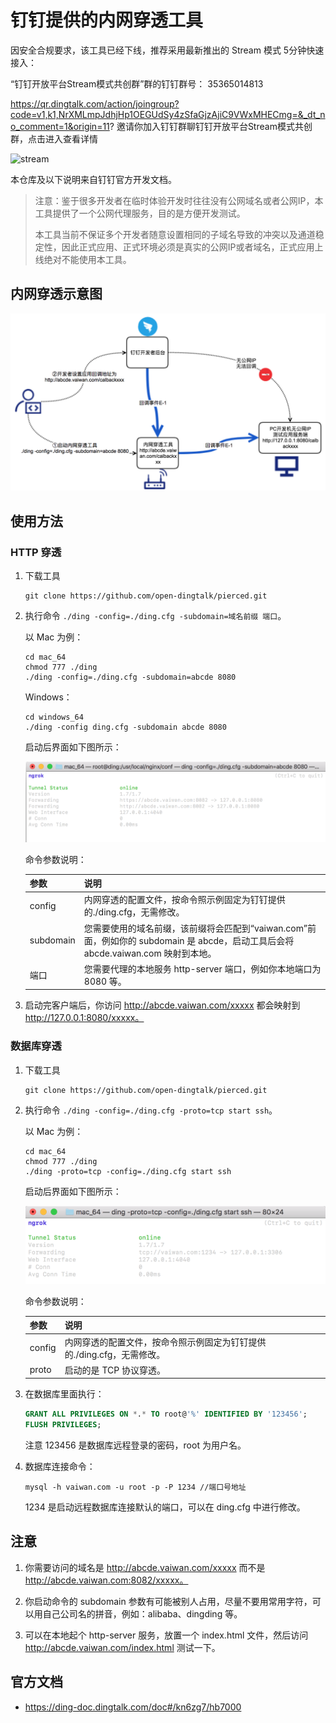 # 钉钉提供的内网穿透工具

因安全合规要求，该工具已经下线，推荐采用最新推出的 Stream 模式 5分钟快速接入：

“钉钉开放平台Stream模式共创群”群的钉钉群号： 35365014813

https://qr.dingtalk.com/action/joingroup?code=v1,k1,NrXMLmpJdhjHp1OEGUdSy4zSfaGjzAjiC9VWxMHECmg=&_dt_no_comment=1&origin=11? 邀请你加入钉钉群聊钉钉开放平台Stream模式共创群，点击进入查看详情

![stream](https://github.com/open-dingtalk/pierced/assets/22822/50d15d55-a06b-4ed5-b818-214b133f51e4)



本仓库及以下说明来自钉钉官方开发文档。

> 注意：鉴于很多开发者在临时体验开发时往往没有公网域名或者公网IP，本工具提供了一个公网代理服务，目的是方便开发测试。
> 
> 本工具当前不保证多个开发者随意设置相同的子域名导致的冲突以及通道稳定性，因此正式应用、正式环境必须是真实的公网IP或者域名，正式应用上线绝对不能使用本工具。

## 内网穿透示意图

![](./assets/tunnel.png)

## 使用方法

### HTTP 穿透

1. 下载工具

    ```
    git clone https://github.com/open-dingtalk/pierced.git
    ```

2. 执行命令 `./ding -config=./ding.cfg -subdomain=域名前缀 端口`。

    以 Mac 为例：

    ```
    cd mac_64
    chmod 777 ./ding
    ./ding -config=./ding.cfg -subdomain=abcde 8080
    ```

    Windows：

    ```
    cd windows_64
    ./ding -config ding.cfg -subdomain abcde 8080
    ```

    启动后界面如下图所示：

    ![](./assets/http-mac.png)

    命令参数说明：

    | 参数      | 说明                                                                                                                              |
    |-----------|-----------------------------------------------------------------------------------------------------------------------------------|
    | config    | 内网穿透的配置文件，按命令照示例固定为钉钉提供的./ding.cfg，无需修改。                                                            |
    | subdomain | 您需要使用的域名前缀，该前缀将会匹配到“vaiwan.com”前面，例如你的 subdomain 是 abcde，启动工具后会将 abcde.vaiwan.com 映射到本地。 |
    | 端口      | 您需要代理的本地服务 http-server 端口，例如你本地端口为 8080 等。                                                                 |

3. 启动完客户端后，你访问 http://abcde.vaiwan.com/xxxxx 都会映射到 http://127.0.0.1:8080/xxxxx。

### 数据库穿透

1. 下载工具

    ```
    git clone https://github.com/open-dingtalk/pierced.git
    ```

2. 执行命令 `./ding -config=./ding.cfg -proto=tcp start ssh`。

    以 Mac 为例：

    ```
    cd mac_64
    chmod 777 ./ding
    ./ding -proto=tcp -config=./ding.cfg start ssh
    ```

    启动后界面如下图所示：

    ![](./assets/db-mac.png)

    命令参数说明：

    | 参数   | 说明                                                                   |
    |--------|------------------------------------------------------------------------|
    | config | 内网穿透的配置文件，按命令照示例固定为钉钉提供的./ding.cfg，无需修改。 |
    | proto  | 启动的是 TCP 协议穿透。                                                |

3. 在数据库里面执行：

    ```sql
    GRANT ALL PRIVILEGES ON *.* TO root@'%' IDENTIFIED BY '123456';
    FLUSH PRIVILEGES;
    ```

    注意 123456 是数据库远程登录的密码，root 为用户名。

4. 数据库连接命令：

    ```
    mysql -h vaiwan.com -u root -p -P 1234 //端口号地址
    ```

    1234 是启动远程数据库连接默认的端口，可以在 ding.cfg 中进行修改。

## 注意

1. 你需要访问的域名是 http://abcde.vaiwan.com/xxxxx 而不是 http://abcde.vaiwan.com:8082/xxxxx。

2. 你启动命令的 subdomain 参数有可能被别人占用，尽量不要用常用字符，可以用自己公司名的拼音，例如：alibaba、dingding 等。

3. 可以在本地起个 http-server 服务，放置一个 index.html 文件，然后访问 http://abcde.vaiwan.com/index.html 测试一下。

## 官方文档

- <https://ding-doc.dingtalk.com/doc#/kn6zg7/hb7000>
